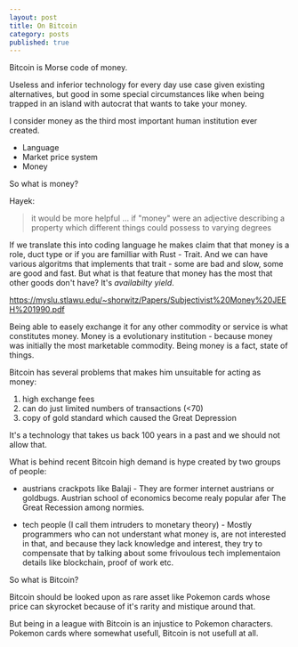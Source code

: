 ```yaml
---
layout: post
title: On Bitcoin
category: posts
published: true
---
```

Bitcoin is Morse code of money.

Useless and inferior technology for every day use case given existing alternatives, but good in some special circumstances like when being trapped in an island with autocrat that wants to take your money.

I consider money as the third most important human institution ever created. 

- Language
- Market price system
- Money

So what is money?

Hayek:
> it would be more helpful ... if "money" were an adjective describing a property which different things could possess to varying degrees

If we translate this into coding language he makes claim that that money is a role, duct type or if you are familliar with Rust - Trait. And we can have various algoritms that implements that trait - some are bad and slow, some are good and fast. 
But what is that feature that money has the most that other goods don't have? It's _availabilty yield_.
 
https://myslu.stlawu.edu/~shorwitz/Papers/Subjectivist%20Money%20JEEH%201990.pdf


Being able to easely exchange it for any other commodity or service is what constitutes money. Money is a evolutionary institution - because money was initially the most marketable commodity. Being money is a fact, state of things.

Bitcoin has several problems that makes him unsuitable for acting as money: 
1. high exchange fees
2. can do just limited numbers of transactions (<70) 
3. copy of gold standard which caused the Great Depression

It's a technology that takes us back 100 years in a past and we should not allow that.

What is behind recent Bitcoin high demand is hype created by two groups of people:

- austrians crackpots like Balaji - They are former internet austrians or goldbugs. Austrian school of economics become realy popular afer The Great Recession among normies.

- tech people (I call them intruders to monetary theory) - Mostly programmers who can not understant what money is, are not interested in that, and because they lack knowledge and interest, they try to compensate that by talking about some frivoulous tech implementaion details like blockchain, proof of work etc.

So what is Bitcoin?

Bitcoin should be looked upon as rare asset like Pokemon cards whose price can skyrocket because of it's rarity and mistique around that.

But being in a league with Bitcoin is an injustice to Pokemon characters. Pokemon cards where somewhat usefull, Bitcoin is not usefull at all.
